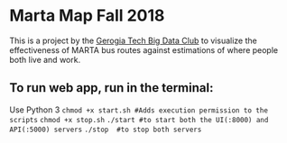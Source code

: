 # Marta Map Fall 2018

This is a project by the [Gerogia Tech Big Data Club](https://github.com/gt-big-data) to visualize the effectiveness of MARTA bus routes against estimations of where people both live and work.


## To run web app, run in the terminal:

Use Python 3
`chmod +x start.sh #Adds execution permission to the scripts`
`chmod +x stop.sh`
`./start #to start both the UI(:8000) and API(:5000) servers`
`./stop  #to stop both servers`
